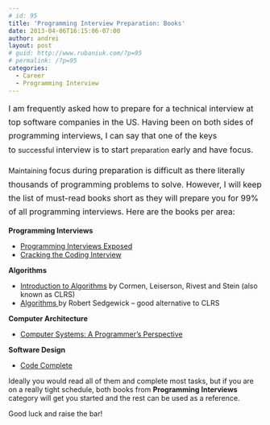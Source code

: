 ```yaml
---
# id: 95
title: 'Programming Interview Preparation: Books'
date: 2013-04-06T16:15:06-07:00
author: andrei
layout: post
# guid: http://www.rubaniuk.com/?p=95
# permalink: /?p=95
categories:
  - Career
  - Programming Interview
---
```

<p style="text-align: left;">
  <span style="font-size: 1rem; line-height: 1.714285714;">I am frequently asked how to prepare for a technical interview at top software companies in the US. Having been on both sides of programming interviews, I can say that one of the keys to </span>successful <span style="font-size: 1rem; line-height: 1.714285714;">interview is to start </span>preparation<span style="font-size: 1rem; line-height: 1.714285714;"> early and have focus.</span>
</p>

<p style="text-align: left;">
  Maintaining <span style="font-size: 1rem; line-height: 1.714285714;">focus during preparation is difficult as there literally thousands of programming problems to solve. However, I will keep the list of must-read books short as they will </span><span style="font-size: 1rem; line-height: 1.714285714;">prepare you for 99% of all programming interviews. Here are the books per area:</span>
</p>

**Programming Interviews**

  * [Programming Interviews Exposed](http://www.amazon.com/Programming-Interviews-Exposed-Secrets-Landing/dp/1118261364/ref=pd_bxgy_b_text_z)
  * [Cracking the Coding Interview](http://www.amazon.com/Cracking-Coding-Interview-Programming-Questions/dp/098478280X/ref=pd_bxgy_b_text_y)

<p style="text-align: left;">
  <strong>Algorithms</strong>
</p>

<ul style="text-align: left;">
  <li>
    <span style="line-height: 14px;"><a href="http://www.amazon.com/Introduction-Algorithms-Thomas-H-Cormen/dp/0262033844/ref=pd_sim_b_3" target="_blank">Introduction to Algorithms</a> by Cormen, Leiserson, Rivest and Stein (also known as CLRS)</span>
  </li>
  <li>
    <span style="line-height: 14px;"><a href="http://www.amazon.com/Algorithms-4th-Robert-Sedgewick/dp/032157351X/ref=sr_1_1?s=books&ie=UTF8&qid=1365370369&sr=1-1&keywords=algorithms+sedgewick" target="_blank">Algorithms </a>by Robert Sedgewick &#8211; good alternative to CLRS</span><span style="line-height: 14px;">  </span>
  </li>
</ul>

<p style="text-align: left;">
  <strong>Computer Architecture</strong>
</p>

<ul style="text-align: left;">
  <li>
    <a href="http://www.amazon.com/Computer-Systems-Programmers-Perspective-2nd/dp/0136108040/ref=sr_1_1?s=books&ie=UTF8&qid=1365292993&sr=1-1&keywords=computer+systems+a+programmer%27s+perspective" target="_blank"><span style="line-height: 14px;">Computer Systems: A Programmer&#8217;s Perspective</span></a>
  </li>
</ul>

<p style="text-align: left;">
  <strong>Software Design</strong>
</p>

<ul style="text-align: left;">
  <li>
    <span style="line-height: 14px;"><a href="http://www.amazon.com/Code-Complete-Practical-Handbook-Construction/dp/0735619670/ref=sr_1_1?s=books&ie=UTF8&qid=1365292850&sr=1-1&keywords=code+complete" target="_blank">Code Complete</a> </span>
  </li>
</ul>

<p style="text-align: left;">
  Ideally you would read all of them and complete most tasks, but if you are on a really tight schedule, both books from <strong>Programming Interviews</strong> category will get you started and the rest can be used as a reference.
</p>

<p style="text-align: left;">
  Good luck and raise the bar!
</p>